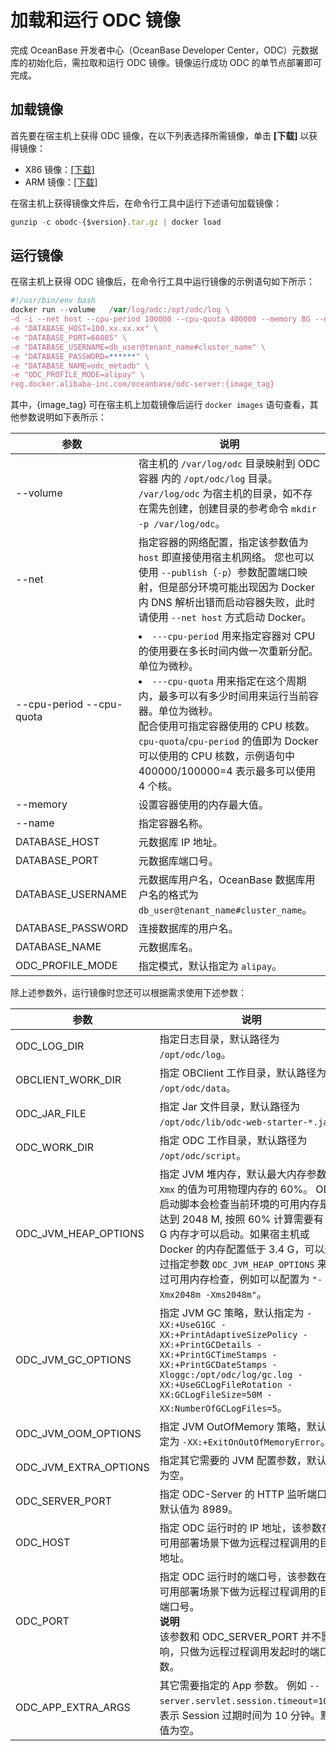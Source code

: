 加载和运行 ODC 镜像 
=================================

完成 OceanBase 开发者中心（OceanBase Developer Center，ODC）元数据库的初始化后，需拉取和运行 ODC 镜像。镜像运行成功 ODC 的单节点部署即可完成。

加载镜像 
-------------------------

首先要在宿主机上获得 ODC 镜像，在以下列表选择所需镜像，单击 **\[下载\]** 以获得镜像：<br>
* X86 镜像：[\[下载\]](https://ob-front.oss-cn-hangzhou.aliyuncs.com/client/3.3.2-patch/obodc3.3.2-bp.tar.gz)<br>
* ARM 镜像：[\[下载\]](https://ob-front.oss-cn-hangzhou.aliyuncs.com/client/3.3.2-patch/obodc3.3.2-bp_arm.tar.gz)

  




在宿主机上获得镜像文件后，在命令行工具中运行下述语句加载镜像：

```javascript
gunzip -c obodc-{$version}.tar.gz | docker load
```



运行镜像 
-------------------------

在宿主机上获得 ODC 镜像后，在命令行工具中运行镜像的示例语句如下所示：

```javascript
#!/usr/bin/env bash
docker run --volume   /var/log/odc:/opt/odc/log \
-d -i --net host --cpu-period 100000 --cpu-quota 400000 --memory 8G --name "obodc" \
-e "DATABASE_HOST=100.xx.xx.xx" \
-e "DATABASE_PORT=60805" \
-e "DATABASE_USERNAME=db_user@tenant_name#cluster_name" \
-e "DATABASE_PASSWORD=******" \
-e "DATABASE_NAME=odc_metadb" \
-e "ODC_PROFILE_MODE=alipay" \
reg.docker.alibaba-inc.com/oceanbase/odc-server:{image_tag}
```



其中，{image_tag} 可在宿主机上加载镜像后运行 `docker images` 语句查看，其他参数说明如下表所示：


|                    参数                    |                                                                                                                                                       说明                                                                                                                                                       |
|------------------------------------------|----------------------------------------------------------------------------------------------------------------------------------------------------------------------------------------------------------------------------------------------------------------------------------------------------------------|
| --volume                                 | 宿主机的 `/var/log/odc`  目录映射到 ODC 容器 内的 `/opt/odc/log` 目录。 `/var/log/odc` 为宿主机的目录，如不存在需先创建，创建目录的参考命令 `mkdir -p /var/log/odc`。                                                                                                                                                                     |
| --net                                    | 指定容器的网络配置，指定该参数值为 `host` 即直接使用宿主机网络。 您也可以使用 `--publish`（`-p`）参数配置端口映射，但是部分环境可能出现因为 Docker 内 DNS 解析出错而启动容器失败，此时请使用 `--net host` 方式启动 Docker。                                                                                                                                                    |
| --cpu-period --cpu-quota | <li> `---cpu-period` 用来指定容器对 CPU 的使用要在多长时间内做一次重新分配。单位为微秒。</li>   <li> `---cpu-quota` 用来指定在这个周期内，最多可以有多少时间用来运行当前容器。单位为微秒。 </li>   配合使用可指定容器使用的 CPU 核数。`cpu-quota`/`cpu-period` 的值即为 Docker 可以使用的 CPU 核数，示例语句中 400000/100000=4 表示最多可以使用 4 个核。 |
| --memory                                 | 设置容器使用的内存最大值。                                                                                                                                                                                                                                                                                                  |
| --name                                   | 指定容器名称。                                                                                                                                                                                                                                                                                                        |
| DATABASE_HOST                            | 元数据库 IP 地址。                                                                                                                                                                                                                                                                                                    |
| DATABASE_PORT                            | 元数据库端口号。                                                                                                                                                                                                                                                                                                       |
| DATABASE_USERNAME                        | 元数据库用户名，OceanBase 数据库用户名的格式为 `db_user@tenant_name#cluster_name`。                                                                                                                                                                                                                                               |
| DATABASE_PASSWORD                        | 连接数据库的用户名。                                                                                                                                                                                                                                                                                                     |
| DATABASE_NAME                            | 元数据库名。                                                                                                                                                                                                                                                                                                         |
| ODC_PROFILE_MODE                         | 指定模式，默认指定为 `alipay`。                                                                                                                                                                                                                                                                                           |



除上述参数外，运行镜像时您还可以根据需求使用下述参数：


|          参数           |                                                                                                                   说明                                                                                                                   |
|-----------------------|----------------------------------------------------------------------------------------------------------------------------------------------------------------------------------------------------------------------------------------|
| ODC_LOG_DIR           | 指定日志目录，默认路径为 `/opt/odc/log`。                                                                                                                                                                                                           |
| OBCLIENT_WORK_DIR     | 指定 OBClient 工作目录，默认路径为 `/opt/odc/data`。                                                                                                                                                                                                |
| ODC_JAR_FILE          | 指定 Jar 文件目录，默认路径为 `/opt/odc/lib/odc-web-starter-*.jar`。                                                                                                                                                                                |
| ODC_WORK_DIR          | 指定 ODC 工作目录，默认路径为 `/opt/odc/script`。                                                                                                                                                                                                   |
| ODC_JVM_HEAP_OPTIONS  | 指定 JVM 堆内存，默认最大内存参数 `-Xmx` 的值为可用物理内存的 60%。 ODC 启动脚本会检查当前环境的可用内存是否达到 2048 M, 按照 60% 计算需要有 3.4 G 内存才可以启动。如果宿主机或 Docker 的内存配置低于 3.4 G，可以通过指定参数 `ODC_JVM_HEAP_OPTIONS` 来绕过可用内存检查，例如可以配置为 `"-Xmx2048m -Xms2048m"`。          |
| ODC_JVM_GC_OPTIONS    | 指定 JVM GC 策略，默认指定为 `-XX:+UseG1GC -XX:+PrintAdaptiveSizePolicy -XX:+PrintGCDetails -XX:+PrintGCTimeStamps -XX:+PrintGCDateStamps -Xloggc:/opt/odc/log/gc.log -XX:+UseGCLogFileRotation -XX:GCLogFileSize=50M -XX:NumberOfGCLogFiles=5`。 |
| ODC_JVM_OOM_OPTIONS   | 指定 JVM OutOfMemory 策略，默认指定为 `-XX:+ExitOnOutOfMemoryError`。                                                                                                                                                                             |
| ODC_JVM_EXTRA_OPTIONS | 指定其它需要的 JVM 配置参数，默认值为空。                                                                                                                                                                                                                |
| ODC_SERVER_PORT       | 指定 ODC-Server 的 HTTP 监听端口，默认值为 8989。                                                                                                                                                                                                   |
| ODC_HOST              | 指定 ODC 运行时的 IP 地址，该参数在高可用部署场景下做为远程过程调用的目的地址。                                                                                                                                                                                           |
| ODC_PORT              | 指定 ODC 运行时的端口号，该参数在高可用部署场景下做为远程过程调用的目的端口号。<br> **说明** <br> 该参数和 ODC_SERVER_PORT 并不影响，只做为远程过程调用发起时的端口参数。                                                                                                        |
| ODC_APP_EXTRA_ARGS    | 其它需要指定的 App 参数。 例如 `--server.servlet.session.timeout=10m`，表示 Session 过期时间为 10 分钟。默认值为空。                                                                                                                                |


